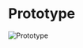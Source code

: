 # Prototype 
![Prototype](https://github.com/Huyenhuynhh/NameMe/assets/90643140/995f7eeb-0e5a-4f72-94b0-2bd30d72ba72)
